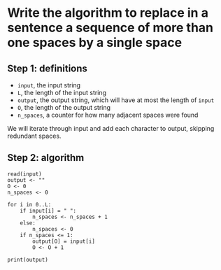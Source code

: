 # Write the algorithm to replace in a sentence a sequence of more than one spaces by a single space

## Step 1: definitions

- `input`, the input string
- `L`, the length of the input string
- `output`, the output string, which will have at most the length of `input`
- `O`, the length of the output string
- `n_spaces`, a counter for how many adjacent spaces were found

We will iterate through input and add each character to output, skipping redundant spaces.

## Step 2: algorithm

```
read(input)
output <- ""
O <- 0
n_spaces <- 0

for i in 0..L:
    if input[i] = " ":
        n_spaces <- n_spaces + 1
    else:
        n_spaces <- 0
    if n_spaces <= 1:
        output[O] = input[i]
        O <- O + 1

print(output)
```
